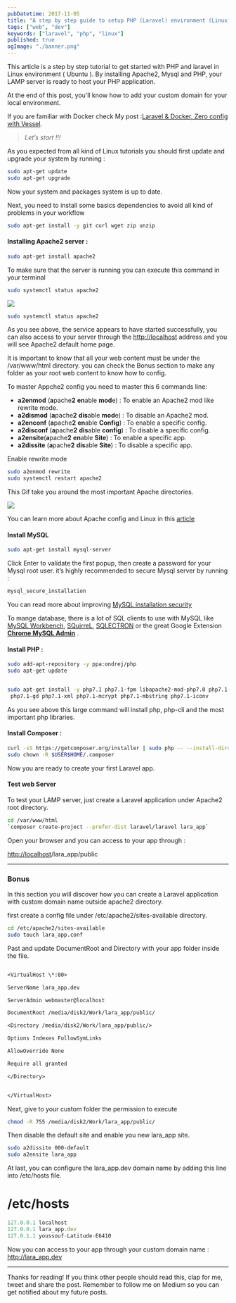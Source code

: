 ```yaml
---
pubDatetime: 2017-11-05
title: "A step by step guide to setup PHP (Laravel) environment (Linux)."
tags: ["web", "dev"]
keywords: ["laravel", "php", "linux"]
published: true
ogImage: "./banner.png"
---
```


This article is a step by step tutorial to get started with PHP and laravel in Linux environment ( Ubuntu ). By installing Apache2, Mysql and PHP, your LAMP server is ready to host your PHP application.

At the end of this post, you’ll know how to add your custom domain for your local environment.

If you are familiar with Docker check My post :[Laravel & Docker, Zero config with Vessel](https://hackernoon.com/laravel-docker-zero-config-with-vessel-60e1aa173ea8).

> _Let’s start !!!_

As you expected from all kind of Linux tutorials you should first update and upgrade your system by running :

```sh
sudo apt-get update
sudo apt-get upgrade
```

Now your system and packages system is up to date.

Next, you need to install some basics dependencies to avoid all kind of problems in your workflow

```sh
sudo apt-get install -y git curl wget zip unzip
```

#### Installing Apache2 server :

```sh
sudo apt-get install apache2
```

To make sure that the server is running you can execute this command in your terminal

```sh
sudo systemctl status apache2
```

![](https://cdn-images-1.medium.com/max/800/1*YfnirRP-hhe6ruktm8OcvQ.png)

```sh
sudo systemctl status apache2
```

As you see above, the service appears to have started successfully, you can also access to your server through the [http://localhost](http://localhost/) address and you will see Apache2 default home page.

It is important to know that all your web content must be under the /var/www/html directory. you can check the Bonus section to make any folder as your root web content to know how to config.

To master Appche2 config you need to master this 6 commands line:

- **a2enmod** (**a**pache**2** **en**able **mod**e) : To enable an Apache2 mod like rewrite mode.
- **a2dismod** (**a**pache**2** **dis**able **mod**e) : To disable an Apache2 mod.
- **a2enconf** (**a**pache**2** **en**able **Config**) : To enable a specific config.
- **a2disconf** (**a**pache**2** **dis**able **config**) : To disable a specific config.
- **a2ensite**(**a**pache**2** **en**able **Site**) : To enable a specific app.
- **a2dissite** (**a**pache**2** **dis**able **Site**) : To disable a specific app.

Enable rewrite mode

```sh
sudo a2enmod rewrite
sudo systemctl restart apache2
```

This Gif take you around the most important Apache directories.

![](https://cdn-images-1.medium.com/max/800/1*Ewi-JLOM5ikd4xJydP5Avw.gif)

You can learn more about Apache config and Linux in this [article](https://www.linode.com/docs/web-servers/apache/apache-web-server-debian-8)

#### Install MySQL

```sh
sudo apt-get install mysql-server
```

Click Enter to validate the first popup, then create a password for your Mysql root user. it’s highly recommended to secure Mysql server by running :

```sh
mysql_secure_installation
```

You can read more about improving [MySQL installation security](https://dev.mysql.com/doc/refman/5.7/en/mysql-secure-installation.html)

To mange database, there is a lot of SQL clients to use with MySQL like [MySQL Workbench](https://dev.mysql.com/doc/workbench/en/wb-installing-linux.html), [SQuirreL](http://squirrel-sql.sourceforge.net/), [SQLECTRON](https://sqlectron.github.io/) or the great Google Extension [**Chrome MySQL Admin**](https://chrome.google.com/webstore/detail/chrome-mysql-admin/ndgnpnpakfcdjmpgmcaknimfgcldechn?hl=en) .

#### Install PHP :

```sh
sudo add-apt-repository -y ppa:ondrej/php
sudo apt-get update


sudo apt-get install -y php7.1 php7.1-fpm libapache2-mod-php7.0 php7.1-cli php7.1-curl php7.1-mysql php7.1-sqlite3 \
 php7.1-gd php7.1-xml php7.1-mcrypt php7.1-mbstring php7.1-iconv

```

As you see above this large command will install php, php-cli and the most important php libraries.

#### Install Composer :

```sh
curl -sS https://getcomposer.org/installer | sudo php -- --install-dir=/usr/local/bin --filename=composer
sudo chown -R $USER$HOME/.composer
```

Now you are ready to create your first Laravel app.

#### Test web Server

To test your LAMP server, just create a Laravel application under Apache2 root directory.

```sh
cd /var/www/html
`composer create-project --prefer-dist laravel/laravel lara_app`
```

Open your browser and you can access to your app through :

[http://localhost](http://localhost/)/lara_app/public

---

### Bonus

In this section you will discover how you can create a Laravel application with custom domain name outside apache2 directory.

first create a config file under /etc/apache2/sites-available directory.

```sh
cd /etc/apache2/sites-available
sudo touch lara_app.conf
```

Past and update DocumentRoot and Directory with your app folder inside the file.

```txt

<VirtualHost \*:80>

ServerName lara_app.dev

ServerAdmin webmaster@localhost

DocumentRoot /media/disk2/Work/lara_app/public/

<Directory /media/disk2/Work/lara_app/public/>

Options Indexes FollowSymLinks

AllowOverride None

Require all granted

</Directory>


</VirtualHost>

```

Next, give to your custom folder the permission to execute

```sh
chmod -R 755 /media/disk2/Work/lara_app/public/
```

Then disable the default site and enable you new lara_app site.

```sh
sudo a2dissite 000-default
sudo a2ensite lara_app
```

At last, you can configure the lara_app.dev domain name by adding this line into /etc/hosts file.

# /etc/hosts

```js
127.0.0.1 localhost
127.0.0.1 lara_app.dev
127.0.1.1 youssouf-Latitude-E6410
```

Now you can access to your app through your custom domain name : http://lara_app.dev

---

Thanks for reading! If you think other people should read this, clap for me, tweet and share the post. Remember to follow me on Medium so you can get notified about my future posts.
